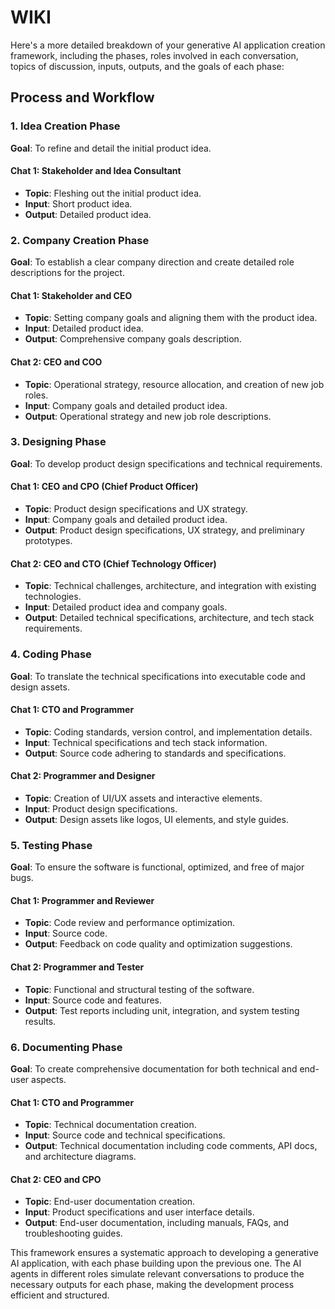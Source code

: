 # WIKI

Here's a more detailed breakdown of your generative AI application creation framework, including the phases, roles involved in each conversation, topics of discussion, inputs, outputs, and the goals of each phase:

## Process and Workflow

### 1. Idea Creation Phase
**Goal**: To refine and detail the initial product idea.

#### Chat 1: Stakeholder and Idea Consultant
- **Topic**: Fleshing out the initial product idea.
- **Input**: Short product idea.
- **Output**: Detailed product idea.

### 2. Company Creation Phase
**Goal**: To establish a clear company direction and create detailed role descriptions for the project.

#### Chat 1: Stakeholder and CEO
- **Topic**: Setting company goals and aligning them with the product idea.
- **Input**: Detailed product idea.
- **Output**: Comprehensive company goals description.

#### Chat 2: CEO and COO
- **Topic**: Operational strategy, resource allocation, and creation of new job roles.
- **Input**: Company goals and detailed product idea.
- **Output**: Operational strategy and new job role descriptions.

### 3. Designing Phase
**Goal**: To develop product design specifications and technical requirements.

#### Chat 1: CEO and CPO (Chief Product Officer)
- **Topic**: Product design specifications and UX strategy.
- **Input**: Company goals and detailed product idea.
- **Output**: Product design specifications, UX strategy, and preliminary prototypes.

#### Chat 2: CEO and CTO (Chief Technology Officer)
- **Topic**: Technical challenges, architecture, and integration with existing technologies.
- **Input**: Detailed product idea and company goals.
- **Output**: Detailed technical specifications, architecture, and tech stack requirements.

### 4. Coding Phase
**Goal**: To translate the technical specifications into executable code and design assets.

#### Chat 1: CTO and Programmer
- **Topic**: Coding standards, version control, and implementation details.
- **Input**: Technical specifications and tech stack information.
- **Output**: Source code adhering to standards and specifications.

#### Chat 2: Programmer and Designer
- **Topic**: Creation of UI/UX assets and interactive elements.
- **Input**: Product design specifications.
- **Output**: Design assets like logos, UI elements, and style guides.

### 5. Testing Phase
**Goal**: To ensure the software is functional, optimized, and free of major bugs.

#### Chat 1: Programmer and Reviewer
- **Topic**: Code review and performance optimization.
- **Input**: Source code.
- **Output**: Feedback on code quality and optimization suggestions.

#### Chat 2: Programmer and Tester
- **Topic**: Functional and structural testing of the software.
- **Input**: Source code and features.
- **Output**: Test reports including unit, integration, and system testing results.

### 6. Documenting Phase
**Goal**: To create comprehensive documentation for both technical and end-user aspects.

#### Chat 1: CTO and Programmer
- **Topic**: Technical documentation creation.
- **Input**: Source code and technical specifications.
- **Output**: Technical documentation including code comments, API docs, and architecture diagrams.

#### Chat 2: CEO and CPO
- **Topic**: End-user documentation creation.
- **Input**: Product specifications and user interface details.
- **Output**: End-user documentation, including manuals, FAQs, and troubleshooting guides.

This framework ensures a systematic approach to developing a generative AI application, with each phase building upon the previous one. The AI agents in different roles simulate relevant conversations to produce the necessary outputs for each phase, making the development process efficient and structured.